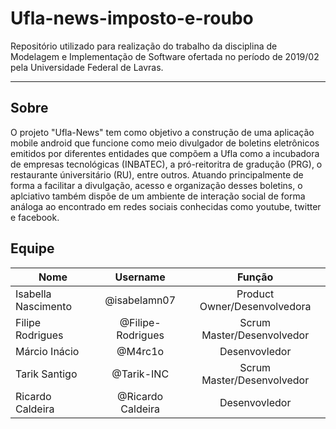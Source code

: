 # Ufla-news-imposto-e-roubo
  Repositório utilizado para realização do trabalho da disciplina de Modelagem e Implementação de Software ofertada no período de 2019/02 pela Universidade Federal de Lavras.

<hr> 

## Sobre
  O projeto "Ufla-News" tem como objetivo a construção de uma aplicação mobile android que funcione como meio divulgador de boletins eletrônicos emitidos por diferentes entidades que compõem a Ufla como a incubadora de empresas tecnológicas (INBATEC), a pró-reitoritra de gradução (PRG), o restaurante úniversitário (RU), entre outros. Atuando principalmente de forma a facilitar a divulgação, acesso e organização desses boletins, o aplciativo também dispõe de um ambiente de interação social de forma análoga ao encontrado em redes sociais conhecidas como youtube, twitter e facebook.

## Equipe

| Nome       | Username         | Função  |
| ------------- |:-------------:|:-------------:|
| Isabella Nascimento   | @isabelamn07 |  Product Owner/Desenvolvedora |
| Filipe Rodrigues     | @Filipe-Rodrigues      |  Scrum Master/Desenvolvedor |
| Márcio Inácio | @M4rc1o     |  Desenvovledor  |
| Tarik Santigo| @Tarik-INC    |   Scrum Master/Desenvolvedor |
| Ricardo Caldeira| @Ricardo Caldeira     |  Desenvovledor |

